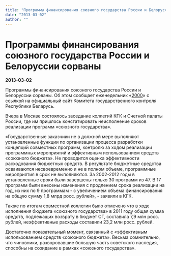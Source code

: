 ```yaml
---
title: "Программы финансирования союзного государства России и Белоруссии сорваны"
date: "2013-03-02"
author: ""
---
```


# Программы финансирования союзного государства России и Белоруссии сорваны

**2013-03-02** 

Программы финансирования союзного государства России и Белоруссии сорваны. Об этом сообщает еженедельник «[2000](http://2000.net.ua/)» с ссылкой на официальный сайт Комитета государственного контроля Республики Беларусь.

Вчера в Москве состоялось заседание коллегий КГК и Счетной палаты России, где им пришлось констатировать неисполнение сроков реализации программ «союзного государства».

«Государственные заказчики не в должной мере выполняют установленные функции по организации процесса разработки концепций совместных программ, контролю за ходом реализации программных мероприятий и эффективным использованием средств «союзного бюджета». Не проводится оценка эффективности расходования бюджетных средств. В результате бюджетные средства осваиваются несвоевременно и не в полном объеме, программные мероприятия в срок не выполняются. За 2002-2012 годы в установленные сроки были завершены только 30 программ из 47. В 17 программ были внесены изменения с продлением срока реализации на год, из них по 9 программам - с увеличением объема финансирования на общую сумму 1,8 млрд росс. рублей», - заявили в КГК.

Также по итогам совместной коллегии было отмечено что в ходе исполнения бюджета «союзного государства» в 2011 году общая сумма средств, подлежащих возврату в бюджет СГ, составила 7,9 млн росс. рублей, неэффективные расходы составили 23,2 млн росс. рублей.

Достаточно показательный момент, связанный с «эффективным использованием средств «союзного бюджета». Весьма сомнительно, что чиновники, разворовавшие большую часть советского наследия, способны на созидание в рамках «союзного государства».